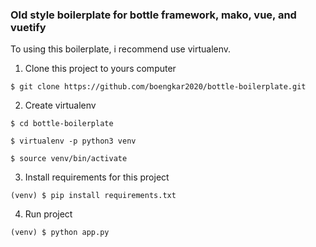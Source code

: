 ### Old style boilerplate for bottle framework, mako, vue, and vuetify

To using this boilerplate, i recommend use virtualenv.

1. Clone this project to yours computer

`$ git clone https://github.com/boengkar2020/bottle-boilerplate.git`

2. Create virtualenv

`$ cd bottle-boilerplate`

`$ virtualenv -p python3 venv`

`$ source venv/bin/activate`

3. Install requirements for this project

`(venv) $ pip install requirements.txt`

4. Run project

`(venv) $ python app.py`
